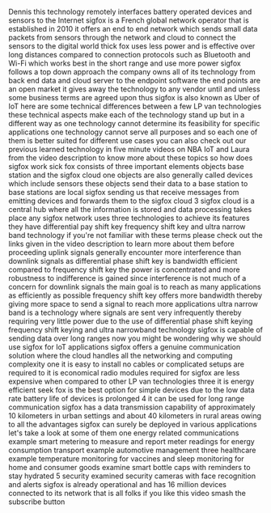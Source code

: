 Dennis this technology remotely interfaces battery operated devices and sensors to the Internet sigfox is a French global network operator that is established in 2010 it offers an end to end network which sends small data packets from sensors through the network and cloud to connect the sensors to the digital world thick fox uses less power and is effective over long distances compared to connection protocols such as Bluetooth and Wi-Fi which works best in the short range and use more power sigfox follows a top down approach the company owns all of its technology from back end data and cloud server to the endpoint software the end points are an open market it gives away the technology to any vendor until and unless some business terms are agreed upon thus sigfox is also known as Uber of IoT here are some technical differences between a few LP van technologies these technical aspects make each of the technology stand up but in a different way as one technology cannot determine its feasibility for specific applications one technology cannot serve all purposes and so each one of them is better suited for different use cases you can also check out our previous learned technology in five minute videos on NBA IoT and Laura from the video description to know more about these topics so how does sigfox work sick fox consists of three important elements objects base station and the sigfox cloud one objects are also generally called devices which include sensors these objects send their data to a base station to base stations are local sigfox sending us that receive messages from emitting devices and forwards them to the sigfox cloud 3 sigfox cloud is a central hub where all the information is stored and data processing takes place any sigfox network uses three technologies to achieve its features they have differential pay shift key frequency shift key and ultra narrow band technology if you're not familiar with these terms please check out the links given in the video description to learn more about them before proceeding uplink signals generally encounter more interference than downlink signals as differential phase shift key is bandwidth efficient compared to frequency shift key the power is concentrated and more robustness to indifference is gained since interference is not much of a concern for downlink signals the main goal is to reach as many applications as efficiently as possible frequency shift key offers more bandwidth thereby giving more space to send a signal to reach more applications ultra narrow band is a technology where signals are sent very infrequently thereby requiring very little power due to the use of differential phase shift keying frequency shift keying and ultra narrowband technology sigfox is capable of sending data over long ranges now you might be wondering why we should use sigfox for IoT applications sigfox offers a genuine communication solution where the cloud handles all the networking and computing complexity one it is easy to install no cables or complicated setups are required to it is economical radio modules required for sigfox are less expensive when compared to other LP van technologies three it is energy efficient seek fox is the best option for simple devices due to the low data rate battery life of devices is prolonged 4 it can be used for long range communication sigfox has a data transmission capability of approximately 10 kilometers in urban settings and about 40 kilometers in rural areas owing to all the advantages sigfox can surely be deployed in various applications let's take a look at some of them one energy related communications example smart metering to measure and report meter readings for energy consumption transport example automotive management three healthcare example temperature monitoring for vaccines and sleep monitoring for home and consumer goods examine smart bottle caps with reminders to stay hydrated 5 security examined security cameras with face recognition and alerts sigfox is already operational and has 16 million devices connected to its network that is all folks if you like this video smash the subscribe button
